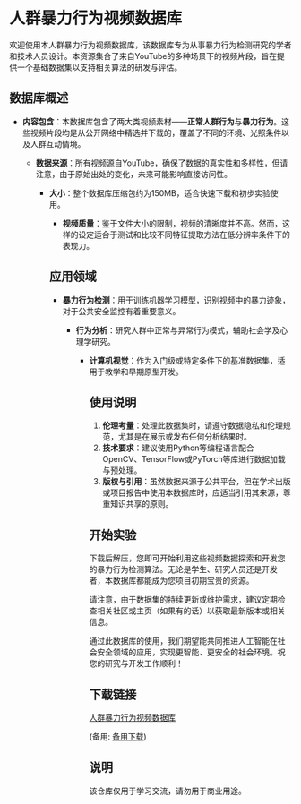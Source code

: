 # 人群暴力行为视频数据库

欢迎使用本人群暴力行为视频数据库，该数据库专为从事暴力行为检测研究的学者和技术人员设计。本资源集合了来自YouTube的多种场景下的视频片段，旨在提供一个基础数据集以支持相关算法的研发与评估。

## 数据库概述

- **内容包含**：本数据库包含了两大类视频素材——**正常人群行为**与**暴力行为**。这些视频片段均是从公开网络中精选并下载的，覆盖了不同的环境、光照条件以及人群互动情境。

  - **数据来源**：所有视频源自YouTube，确保了数据的真实性和多样性，但请注意，由于原始出处的变化，未来可能影响直接访问性。

    - **大小**：整个数据库压缩包约为150MB，适合快速下载和初步实验使用。

      - **视频质量**：鉴于文件大小的限制，视频的清晰度并不高。然而，这样的设定适合于测试和比较不同特征提取方法在低分辨率条件下的表现力。

      ## 应用领域

      - **暴力行为检测**：用于训练机器学习模型，识别视频中的暴力迹象，对于公共安全监控有着重要意义。

        - **行为分析**：研究人群中正常与异常行为模式，辅助社会学及心理学研究。

          - **计算机视觉**：作为入门级或特定条件下的基准数据集，适用于教学和早期原型开发。

            ## 使用说明

            1. **伦理考量**：处理此数据集时，请遵守数据隐私和伦理规范，尤其是在展示或发布任何分析结果时。
            2. **技术要求**：建议使用Python等编程语言配合OpenCV、TensorFlow或PyTorch等库进行数据加载与预处理。
            3. **版权与引用**：虽然数据来源于公共平台，但在学术出版或项目报告中使用本数据库时，应适当引用其来源，尊重知识共享的原则。

            ## 开始实验

            下载后解压，您即可开始利用这些视频数据探索和开发您的暴力行为检测算法。无论是学生、研究人员还是开发者，本数据库都能成为您项目初期宝贵的资源。

            请注意，由于数据集的持续更新或维护需求，建议定期检查相关社区或主页（如果有的话）以获取最新版本或相关信息。

            通过此数据库的使用，我们期望能共同推进人工智能在社会安全领域的应用，实现更智能、更安全的社会环境。祝您的研究与开发工作顺利！

            ## 下载链接
            [人群暴力行为视频数据库](https://pan.quark.cn/s/38279c16d379) 

            (备用: [备用下载](https://pan.baidu.com/s/1XOL6nXHQAAu9DXH3LZK0KQ?pwd=1234))

            ## 说明

            该仓库仅用于学习交流，请勿用于商业用途。
